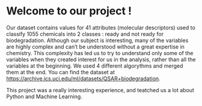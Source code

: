 # Welcome to our project ! 

Our dataset contains values for 41 attributes (molecular descriptors)
used to classify 1055 chemicals into 2 classes : ready and not ready for
biodegradation.
Although our subject is interesting, many of the variables are highly
complex and can’t be understood without a great expertise in
chemistry. This complexity has led us to try to understand only some of
the variables when they created interest for us in the analysis, rather
than all the variables at the beginning.
We used 4 different algorythms and merged them at the end.
You can find the dataset at https://archive.ics.uci.edu/ml/datasets/QSAR+biodegradation. 

This project was a really interesting experience, and teatched us a lot about Python and Machine Learning.
